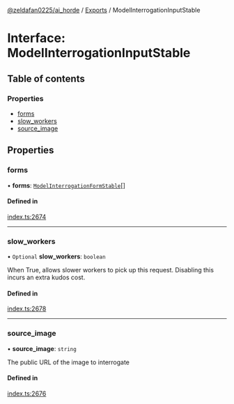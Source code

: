 [@zeldafan0225/ai_horde](../README.md) / [Exports](../modules.md) / ModelInterrogationInputStable

# Interface: ModelInterrogationInputStable

## Table of contents

### Properties

- [forms](ModelInterrogationInputStable.md#forms)
- [slow\_workers](ModelInterrogationInputStable.md#slow_workers)
- [source\_image](ModelInterrogationInputStable.md#source_image)

## Properties

### forms

• **forms**: [`ModelInterrogationFormStable`](ModelInterrogationFormStable.md)[]

#### Defined in

[index.ts:2674](https://github.com/ZeldaFan0225/ai_horde/blob/bd3c116/index.ts#L2674)

___

### slow\_workers

• `Optional` **slow\_workers**: `boolean`

When True, allows slower workers to pick up this request. Disabling this incurs an extra kudos cost.

#### Defined in

[index.ts:2678](https://github.com/ZeldaFan0225/ai_horde/blob/bd3c116/index.ts#L2678)

___

### source\_image

• **source\_image**: `string`

The public URL of the image to interrogate

#### Defined in

[index.ts:2676](https://github.com/ZeldaFan0225/ai_horde/blob/bd3c116/index.ts#L2676)
